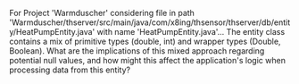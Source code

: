 For Project 'Warmduscher' considering file in path 'Warmduscher/thserver/src/main/java/com/x8ing/thsensor/thserver/db/entity/HeatPumpEntity.java' with name 'HeatPumpEntity.java'... 
The entity class contains a mix of primitive types (double, int) and wrapper types (Double, Boolean). What are the implications of this mixed approach regarding potential null values, and how might this affect the application's logic when processing data from this entity?
